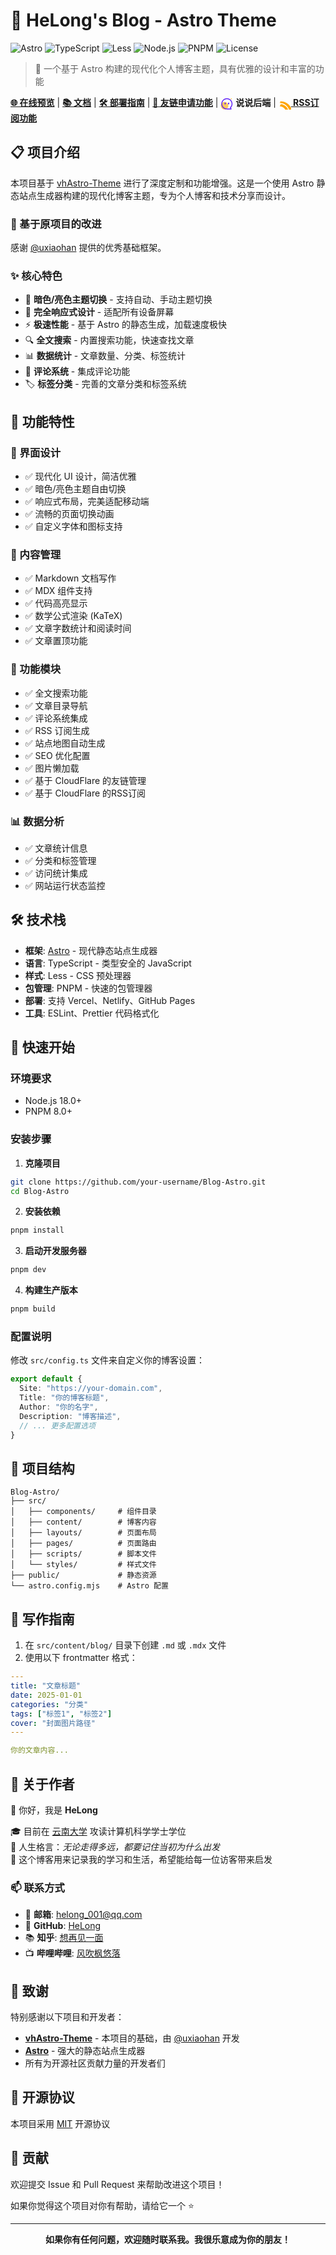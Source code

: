 # 🌟 HeLong's Blog - Astro Theme

![Astro](https://img.shields.io/badge/Astro-5.7+-orange.svg)
![TypeScript](https://img.shields.io/badge/TypeScript-5.0+-blue.svg)
![Less](https://img.shields.io/badge/Less-4.0+-purple.svg)
![Node.js](https://img.shields.io/badge/Node.js-18+-green.svg)
![PNPM](https://img.shields.io/badge/PNPM-8.0+-yellow.svg)
![License](https://img.shields.io/badge/License-MIT-red.svg)

> 🚀 一个基于 Astro 构建的现代化个人博客主题，具有优雅的设计和丰富的功能

[**🌐 在线预览**](https://blog.helong.online/) | [**📚 文档**](#功能特性) | [**🛠️ 部署指南**](#快速开始) | [**🔗 友链申请功能**](https://github.com/HeLongaa/links-app-workers) | <a href="https://github.com/HeLongaa/Talking-server" style="text-decoration:none;"><svg t="1753625653712" class="icon" viewBox="0 0 1024 1024" version="1.1" xmlns="http://www.w3.org/2000/svg" p-id="1506" width="20" height="20" style="vertical-align:middle;"><path d="M26.564738 707.028587c0 170.262396 138.02638 308.274993 308.274993 308.274993s308.274993-138.02638 308.274993-308.274993c0-170.262396-138.02638-308.274993-308.274993-308.274993S26.564738 536.779973 26.564738 707.028587zM880.936312 93.496851a47.664926 47.664926 0 1 0 0 95.329852 47.664926 47.664926 0 1 0 0-95.329852z m0 0" fill="#FFCA5F" p-id="1507"></path><path d="M383.889744 451.235316c-24.683499 0.013782-45.79747 18.481615-49.146487 43.068641l-0.468587 5.388748-0.013782 48.04393c0.165384 27.260727 22.395693 49.339435 49.628856 49.339435h0.303204c24.40786-0.151602 45.397793-18.481615 48.843283-42.627618l0.482369-5.54035 0.013782-48.030148c-0.013782-27.370983-22.285437-49.642638-49.642638-49.642638z" fill="#5C1CF7" p-id="1508"></path><path d="M902.160538 953.629287l-45.700996-91.45712 5.264711-5.74708c77.509771-84.4421 120.096043-194.077631 119.916878-308.688452 0-122.121992-47.561561-236.939542-133.919354-323.297335-86.357793-86.357793-201.175343-133.919354-323.297336-133.919354s-236.939542 47.561561-323.297335 133.919354C114.769314 310.783311 67.221534 425.600861 67.221534 547.722853c0 242.548802 189.446891 443.062611 431.334159 456.513809l12.913701 0.523715 12.968829 0.192947H870.296635c9.495774 0 18.412705-3.693567 25.138304-10.405383 6.725599-6.711817 10.432948-15.64253 10.432948-25.152086 0-3.762476-0.592624-7.483607-1.75031-11.053136l-1.957039-4.713432z m-89.472516-19.84603H524.286622l-12.155693-0.179165-11.756016-0.468587C297.38035 921.186541 138.364038 751.902665 138.364038 547.722853c0-209.954455 164.391279-379.458843 374.207914-385.881238l12.086783-0.192947 11.769798 0.179165c209.761507 6.518869 374.070094 176.023257 374.070094 385.881238 0.165384 91.18148-32.236016 179.675478-91.18148 249.177928l-10.074617 11.480377-38.355208 41.800699 41.8007 83.615182z" fill="#5C1CF7" p-id="1509"></path><path d="M664.972921 451.235316c-24.683499 0.013782-45.79747 18.481615-49.146488 43.068641l-0.468586 5.388748-0.013782 48.04393c0.165384 27.260727 22.395693 49.339435 49.628856 49.339435h0.303203c24.40786-0.151602 45.397793-18.481615 48.843284-42.627618l0.482369-5.54035 0.013782-48.030148c0-27.370983-22.271655-49.642638-49.642638-49.642638z" fill="#5C1CF7" p-id="1510"></path></svg> <strong>说说后端</strong></a> | [**<img src="data:image/svg+xml;utf8,<svg xmlns='http://www.w3.org/2000/svg' width='20' height='20' fill='%23FFA500' viewBox='0 0 24 24'><path d='M6.18 17.82a2.18 2.18 0 1 1 0-4.36 2.18 2.18 0 0 1 0 4.36zm-3.18.18v-3a1 1 0 0 1 1-1c8.28 0 15 6.72 15 15a1 1 0 0 1-1 1h-3a1 1 0 0 1-1-1c0-6.08-4.92-11-11-11a1 1 0 0 1-1-1zm0-6v-3a1 1 0 0 1 1-1c12.15 0 22 9.85 22 22a1 1 0 0 1-1 1h-3a1 1 0 0 1-1-1c0-10.49-8.51-19-19-19a1 1 0 0 1-1-1z'/></svg>" alt="RSS" style="vertical-align:middle;" /> RSS订阅功能**](https://github.com/HeLongaa/RSS-Subscription)

## 📋 项目介绍

本项目基于 [vhAstro-Theme](https://github.com/uxiaohan/vhAstro-Theme) 进行了深度定制和功能增强。这是一个使用 Astro 静态站点生成器构建的现代化博客主题，专为个人博客和技术分享而设计。

### 🔄 基于原项目的改进

感谢 [@uxiaohan](https://github.com/uxiaohan) 提供的优秀基础框架。

### ✨ 核心特色

- 🌙 **暗色/亮色主题切换** - 支持自动、手动主题切换
- 📱 **完全响应式设计** - 适配所有设备屏幕
- ⚡ **极速性能** - 基于 Astro 的静态生成，加载速度极快
- 🔍 **全文搜索** - 内置搜索功能，快速查找文章
- 📊 **数据统计** - 文章数量、分类、标签统计
- 💬 **评论系统** - 集成评论功能
- 🏷️ **标签分类** - 完善的文章分类和标签系统

## 🚀 功能特性

### 🎨 界面设计
- ✅ 现代化 UI 设计，简洁优雅
- ✅ 暗色/亮色主题自由切换
- ✅ 响应式布局，完美适配移动端
- ✅ 流畅的页面切换动画
- ✅ 自定义字体和图标支持

### 📝 内容管理
- ✅ Markdown 文档写作
- ✅ MDX 组件支持
- ✅ 代码高亮显示
- ✅ 数学公式渲染 (KaTeX)
- ✅ 文章字数统计和阅读时间
- ✅ 文章置顶功能

### 🔧 功能模块
- ✅ 全文搜索功能
- ✅ 文章目录导航
- ✅ 评论系统集成
- ✅ RSS 订阅生成
- ✅ 站点地图自动生成
- ✅ SEO 优化配置
- ✅ 图片懒加载
- ✅ 基于 CloudFlare 的友链管理
- ✅ 基于 CloudFlare 的RSS订阅

### 📊 数据分析
- ✅ 文章统计信息
- ✅ 分类和标签管理
- ✅ 访问统计集成
- ✅ 网站运行状态监控

## 🛠️ 技术栈

- **框架**: [Astro](https://astro.build/) - 现代静态站点生成器
- **语言**: TypeScript - 类型安全的 JavaScript
- **样式**: Less - CSS 预处理器
- **包管理**: PNPM - 快速的包管理器
- **部署**: 支持 Vercel、Netlify、GitHub Pages
- **工具**: ESLint、Prettier 代码格式化

## 🚀 快速开始

### 环境要求

- Node.js 18.0+
- PNPM 8.0+

### 安装步骤

1. **克隆项目**
```bash
git clone https://github.com/your-username/Blog-Astro.git
cd Blog-Astro
```

2. **安装依赖**
```bash
pnpm install
```

3. **启动开发服务器**
```bash
pnpm dev
```

4. **构建生产版本**
```bash
pnpm build
```

### 配置说明

修改 `src/config.ts` 文件来自定义你的博客设置：

```typescript
export default {
  Site: "https://your-domain.com",
  Title: "你的博客标题",
  Author: "你的名字",
  Description: "博客描述",
  // ... 更多配置选项
}
```

## 📁 项目结构

```
Blog-Astro/
├── src/
│   ├── components/     # 组件目录
│   ├── content/        # 博客内容
│   ├── layouts/        # 页面布局
│   ├── pages/          # 页面路由
│   ├── scripts/        # 脚本文件
│   └── styles/         # 样式文件
├── public/             # 静态资源
└── astro.config.mjs    # Astro 配置
```

## 📝 写作指南

1. 在 `src/content/blog/` 目录下创建 `.md` 或 `.mdx` 文件
2. 使用以下 frontmatter 格式：

```yaml
---
title: "文章标题"
date: 2025-01-01
categories: "分类"
tags: ["标签1", "标签2"]
cover: "封面图片路径"
---

你的文章内容...
```

## 🎯 关于作者

👋 你好，我是 **HeLong**

🎓 目前在 [云南大学](https://www.ynu.edu.cn/) 攻读计算机科学学士学位  
💭 人生格言：*无论走得多远，都要记住当初为什么出发*  
📝 这个博客用来记录我的学习和生活，希望能给每一位访客带来启发

### 📫 联系方式

- 📧 **邮箱**: helong_001@qq.com
- 🐙 **GitHub**: [HeLong](https://github.com/Helongaa)
- 📚 **知乎**: [想再见一面](https://www.zhihu.com/people/yu-luo-wu-sheng-73-99)
- 📺 **哔哩哔哩**: [风吹枫悠落](https://space.bilibili.com/491035693)

## 🙏 致谢

特别感谢以下项目和开发者：

- **[vhAstro-Theme](https://github.com/uxiaohan/vhAstro-Theme)** - 本项目的基础，由 [@uxiaohan](https://github.com/uxiaohan) 开发
- **[Astro](https://astro.build/)** - 强大的静态站点生成器
- 所有为开源社区贡献力量的开发者们

## 📜 开源协议

本项目采用 [MIT](LICENSE) 开源协议

## 🤝 贡献

欢迎提交 Issue 和 Pull Request 来帮助改进这个项目！

如果你觉得这个项目对你有帮助，请给它一个 ⭐️

---

<p align="center">
  <strong>如果你有任何问题，欢迎随时联系我。我很乐意成为你的朋友！</strong>
</p>
